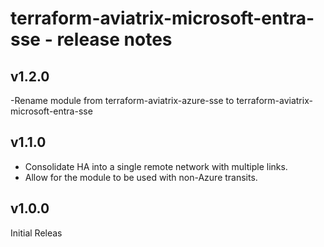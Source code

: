 # terraform-aviatrix-microsoft-entra-sse - release notes

## v1.2.0
-Rename module from terraform-aviatrix-azure-sse to terraform-aviatrix-microsoft-entra-sse

## v1.1.0
- Consolidate HA into a single remote network with multiple links.
- Allow for the module to be used with non-Azure transits.

## v1.0.0
Initial Releas
